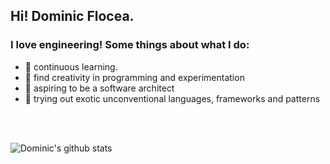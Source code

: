## Hi! Dominic Flocea.

### I love engineering! Some things about what I do:
- 🍂 continuous learning.
- 🍁 find creativity in programming and experimentation
- 🍃 aspiring to be a software architect
- 🍁 trying out exotic unconventional languages, frameworks and patterns

<br />
<br />

![Dominic's github stats](https://github-readme-stats.vercel.app/api?username=domeeno&count_private=true&show_icons=true)
